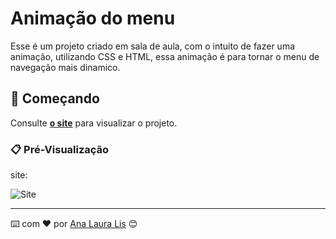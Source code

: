 # Animação do menu
Esse é um projeto criado em sala de aula, com o intuito de fazer uma animação, utilizando CSS e HTML, essa animação é para tornar o menu de navegação mais dinamico.

## 🚀 Começando


Consulte **[o site](https://661f068c73bf919aaab4474a--minipi1bimestre.netlify.app/)** para visualizar o projeto.

### 📋 Pré-Visualização

site:

![Site](Images/print_site.jpeg)



---
⌨️ com ❤️ por [Ana Laura Lis](https://gist.github.com/oliveirazenith) 😊
